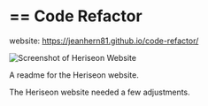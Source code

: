 ==
Code Refactor
==

website: https://jeanhern81.github.io/code-refactor/

![Screenshot of Heriseon Website](/relative/path/to/screenshot?raw=true "Heriseon Website")

A readme for the Heriseon website. 

The Heriseon website needed a few adjustments. 

